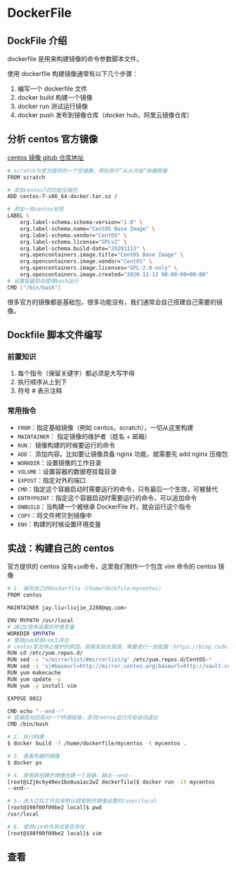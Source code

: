 # DockerFile

## DockFile 介绍

dockerfile 是用来构建镜像的命令参数脚本文件。

使用 dockerfile 构建镜像通常有以下几个步骤：

1. 编写一个 dockerfile 文件
2. docker build 构建一个镜像
3. docker run 测试运行镜像
4. docker push 发布到镜像仓库（docker hub，阿里云镜像仓库）

## 分析 centos 官方镜像

[centos 镜像 gitub 仓库地址](https://github.com/CentOS/sig-cloud-instance-images/blob/b2d195220e1c5b181427c3172829c23ab9cd27eb/docker/Dockerfile)

```bash
# scratch为官方提供的一个空镜像，特别用于“从头开始”构建图像
FROM scratch

# 添加centos7的功能压缩包
ADD centos-7-x86_64-docker.tar.xz /

# 添加一些centos标签
LABEL \
    org.label-schema.schema-version="1.0" \
    org.label-schema.name="CentOS Base Image" \
    org.label-schema.vendor="CentOS" \
    org.label-schema.license="GPLv2" \
    org.label-schema.build-date="20201113" \
    org.opencontainers.image.title="CentOS Base Image" \
    org.opencontainers.image.vendor="CentOS" \
    org.opencontainers.image.licenses="GPL-2.0-only" \
    org.opencontainers.image.created="2020-11-13 00:00:00+00:00"
# 设置容器启动使用bash运行
CMD ["/bin/bash"]
```

很多官方的镜像都是基础包，很多功能没有，我们通常会自己搭建自己需要的镜像。

## Dockfile 脚本文件编写

### 前置知识

1. 每个指令（保留关键字）都必须是大写字母
2. 执行顺序从上到下
3. 符号 # 表示注释

### 常用指令

- `FROM`：指定基础镜像（例如 centos，scratch），一切从这里构建
- `MAINTAINER`： 指定镜像的维护者（姓名 + 邮箱）
- `RUN`： 镜像构建的时候要运行的命令
- `ADD`： 添加内容。比如要让镜像具备 nginx 功能，就需要先 add nginx 压缩包
- `WORKDIR`：设置镜像的工作目录
- `VOLUME`：设置容器的数据卷挂载目录
- `EXPOST`：指定对外的端口
- `CMD`：指定这个容器启动时需要运行的命令，只有最后一个生效，可被替代
- `ENTRYPOINT`：指定这个容器启动时需要运行的命令，可以追加命令
- `ONBUILD`：当构建一个被继承 DockerFile 时，就会运行这个指令
- `COPY`：将文件拷贝到镜像中
- `ENV`：构建的时候设置环境变量

## 实战：构建自己的 centos

官方提供的 centos 没有`vim`命令，这里我们制作一个包含 vim 命令的 centos 镜像

```bash
# 1. 编写自己的dockerfile（/home/dockfile/mycentos）
FROM centos

MAINTAINER jay.liu<liujie_2288@qq.com>

ENV MYPATH /usr/local
# 通过$使用设置的环境变量
WORKDIR $MYPATH
# 使用yum安装vim工具包
# centos官方停止维护的原因，直接安装会报错，需要进行一些配置：https://blog.csdn.net/weixin_43252521/article/details/124409151
RUN cd /etc/yum.repos.d/
RUN sed -i 's/mirrorlist/#mirrorlist/g' /etc/yum.repos.d/CentOS-*
RUN sed -i 's|#baseurl=http://mirror.centos.org|baseurl=http://vault.centos.org|g' /etc/yum.repos.d/CentOS-*
RUN yum makecache
RUN yum update -y
RUN yum -y install vim

EXPOSE 8022

CMD echo "--end--"
# 容器启动后启动一个终端链接，否则centos运行完会自动退出
CMD /bin/bash

# 2. 执行构建
$ docker build -f /home/dockerfile/mycentos -t mycentos .

# 3. 查看构建的镜像
$ docker ps

# 4. 使用新创建的镜像创建一个容器，输出--end--
[root@iZj6c6y40ev1bo8uaiac2wZ dockerfile]$ docker run -it mycentos
--end--

# 5. 进入之后工作目录默认就是制作镜像设置的/user/local
[root@198f00f09be2 local]$ pwd
/usr/local

# 6. 使用vim命令测试是否存在
[root@198f00f09be2 local]$ vim
```

## 查看

